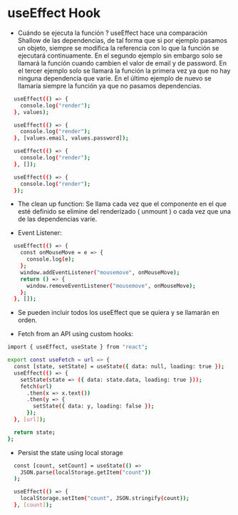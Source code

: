 # useEffect Hook

* Cuándo se ejecuta la función ?
  useEffect hace una comparación Shallow de las dependencias, de tal forma que si por ejemplo pasamos un objeto, siempre se modifica la referencia con lo que la función se ejecutará continuamente. En el segundo ejemplo sin embargo solo se llamará la función cuando cambien el valor de email y de password. En el tercer ejemplo solo se llamará la función la primera vez ya que no hay ninguna dependencia que varíe. En el último ejemplo de nuevo se llamaría siempre la función ya que no pasamos dependencias.
  
```bash
  useEffect(() => {
    console.log("render");
  }, values);

  useEffect(() => {
    console.log("render");
  }, [values.email, values.password]);

  useEffect(() => {
    console.log("render");
  }, []);

  useEffect(() => {
    console.log("render");
  });
```

* The clean up function:
  Se llama cada vez que el componente en el que esté definido se elimine del renderizado ( unmount ) o cada vez que una de las dependencias varíe. 

* Event Listener:

```bash
  useEffect(() => {
    const onMouseMove = e => {
      console.log(e);
    };
    window.addEventListener("mousemove", onMouseMove);
    return () => {
      window.removeEventListener("mousemove", onMouseMove);
    };
  }, []);
```

* Se pueden incluir todos los useEffect que se quiera y se llamarán en orden.

* Fetch from an API using custom hooks:

```bash
import { useEffect, useState } from "react";

export const useFetch = url => {
  const [state, setState] = useState({ data: null, loading: true });
  useEffect(() => {
    setState(state => ({ data: state.data, loading: true }));
    fetch(url)
      .then(x => x.text())
      .then(y => {
        setState({ data: y, loading: false });
      });
  }, [url]);

  return state;
};
```

* Persist the state using local storage

```bash
  const [count, setCount] = useState(() =>
    JSON.parse(localStorage.getItem("count"))
  );

  useEffect(() => {
    localStorage.setItem("count", JSON.stringify(count));
  }, [count]);
```
